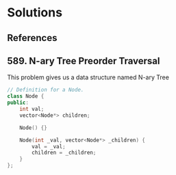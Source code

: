 # Solutions

## References


## 589. N-ary Tree Preorder Traversal
This problem gives us a data structure named N-ary Tree
```C++
// Definition for a Node.
class Node {
public:
    int val;
    vector<Node*> children;

    Node() {}

    Node(int _val, vector<Node*> _children) {
        val = _val;
        children = _children;
    }
};
```




